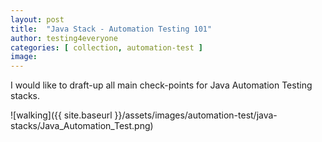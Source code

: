 ```yaml
---
layout: post
title:  "Java Stack - Automation Testing 101"
author: testing4everyone
categories: [ collection, automation-test ]
image: 
---
```


I would like to draft-up all main check-points for Java Automation Testing stacks.

![walking]({{ site.baseurl }}/assets/images/automation-test/java-stacks/Java_Automation_Test.png)

